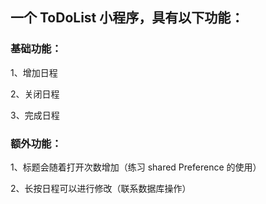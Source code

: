 ## 一个 ToDoList 小程序，具有以下功能：

### 基础功能：

1、增加日程

2、关闭日程

3、完成日程

### 额外功能：

1、标题会随着打开次数增加（练习 shared Preference 的使用）

2、长按日程可以进行修改（联系数据库操作）



